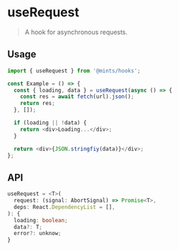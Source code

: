 # useRequest

> A hook for asynchronous requests.

## Usage

```javascript
import { useRequest } from '@mints/hooks';

const Example = () => {
  const { loading, data } = useRequest(async () => {
    const res = await fetch(url).json();
    return res;
  }, []);

  if (loading || !data) {
    return <div>Loading...</div>;
  }

  return <div>{JSON.stringfiy(data)}</div>;
};
```

## API

```typescript
useRequest = <T>(
  request: (signal: AbortSignal) => Promise<T>,
  deps: React.DependencyList = [],
): {
  loading: boolean;
  data?: T;
  error?: unknow;
}
```
